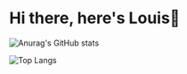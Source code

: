 # Hi there, here's Louis👋

![Anurag's GitHub stats](https://github-readme-stats.vercel.app/api?username=IChen117&show_icons=true&theme=dracula&count_private=true&hide=prs,issues,contribs)

![Top Langs](https://github-readme-stats.vercel.app/api/top-langs/?username=IChen117&show_icons=true&theme=dracula&layout=compact&langs_count=10)
